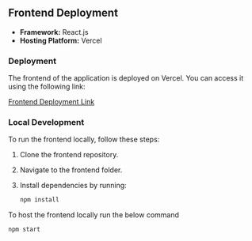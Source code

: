 ## Frontend Deployment

- **Framework:** React.js
- **Hosting Platform:** Vercel

### Deployment

The frontend of the application is deployed on Vercel. You can access it using the following link:

[Frontend Deployment Link]((https://smart-control-app-frontend.vercel.app/))

### Local Development

To run the frontend locally, follow these steps:

1. Clone the frontend repository.
2. Navigate to the frontend folder.
3. Install dependencies by running:

   ```bash
   npm install

To host the frontend locally run the below command 
  ```bash
  npm start
